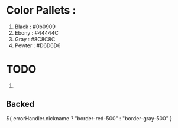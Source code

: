 # Color Pallets :

1. Black : #0b0909
2. Ebony : #44444C
3. Gray : #8C8C8C
4. Pewter : #D6D6D6

# TODO

1.

## Backed

${
errorHandler.nickname ? "border-red-500" : "border-gray-500"
}

